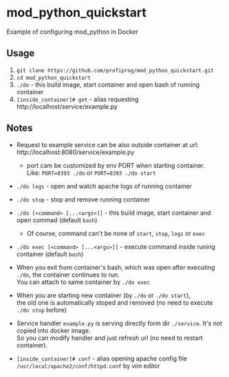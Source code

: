 # mod_python_quickstart
Example of configuring mod_python in Docker

## Usage
1. `git clone https://github.com/profiprog/mod_python_quickstart.git` 
2. `cd mod_python_quickstart`
3. `./do` - this build image, start container and open bash of running container
4. `[inside_container]# get` - alias requesting http://localhost/service/example.py

## Notes
* Request to example service can be also outside container at url: http://localhost:8080/service/example.py
    * port cam be customized by env PORT when starting container. \
    Like: `PORT=8393 ./do` or `PORT=8393 ./do start`

* `./do logs` - open and watch apache logs of running container

* `./do stop` - stop and remove running container

* `./do [<command> [...<args>]]` - this build image, start container and open commad (default `bash`)
    * Of course, command can't be none of `start`, `stop`, `logs` or `exec`

* `./do exec [<command> [...<args>]]` - execute command inside runing container (default `bash`)

* When you exit from container's bash, which was open after executing `./do`, the container continues to run. \
You can attach to same container by `./do exec`

* When you are starting new container (by `./do` or `./do start`),\
the old one is automatically stoped and removed (no need to execute `./do stop` before)

* Service handler `example.py` is serving directly form dir `./service`. It's not copied into docker image. \
So you can modify handler and just refresh url (no need to restart container).

* `[inside_container]# conf` - alias opening apache config file `/usr/local/apache2/conf/httpd.conf` by _vim_ editor
